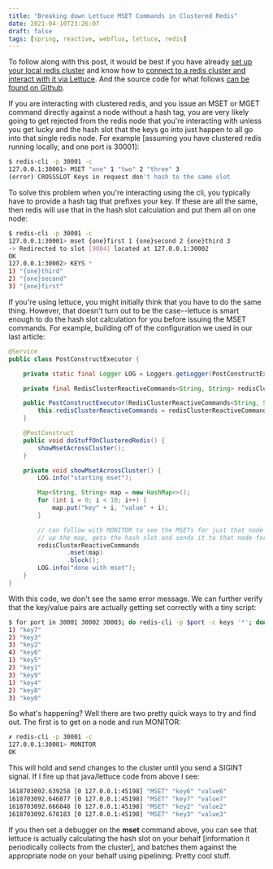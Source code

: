 ```yaml
---
title: "Breaking down Lettuce MSET Commands in Clustered Redis"
date: 2021-04-10T23:26:07
draft: false
tags: [spring, reactive, webflux, lettuce, redis]
---
```


To follow along with this post, it would be best if you have already [set up your local redis cluster](https://nickolasfisher.com/blog/bootstrap-a-local-sharded-redis-cluster-in-five-minutes) and know how to [connect to a redis cluster and interact with it via Lettuce](https://nickolasfisher.com/blog/configuring-lettuce-to-work-with-clustered-redis). And the source code for what follows [can be found on Github](https://github.com/nfisher23/reactive-programming-webflux).

If you are interacting with clustered redis, and you issue an MSET or MGET command directly against a node without a hash tag, you are very likely going to get rejected from the redis node that you're interacting with unless you get lucky and the hash slot that the keys go into just happen to all go into that single redis node. For example \[assuming you have clustered redis running locally, and one port is 30001\]:

```bash
$ redis-cli -p 30001 -c
127.0.0.1:30001> MSET "one" 1 "two" 2 "three" 3
(error) CROSSSLOT Keys in request don't hash to the same slot

```

To solve this problem when you're interacting using the cli, you typically have to provide a hash tag that prefixes your key. If these are all the same, then redis will use that in the hash slot calculation and put them all on one node:

```bash
$ redis-cli -p 30001 -c
127.0.0.1:30001> mset {one}first 1 {one}second 2 {one}third 3
-> Redirected to slot [9084] located at 127.0.0.1:30002
OK
127.0.0.1:30002> KEYS *
1) "{one}third"
2) "{one}second"
3) "{one}first"

```

If you're using lettuce, you might initially think that you have to do the same thing. However, that doesn't turn out to be the case--lettuce is smart enough to do the hash slot calculation for you before issuing the MSET commands. For example, building off of the configuration we used in our last article:

```java
@Service
public class PostConstructExecutor {

    private static final Logger LOG = Loggers.getLogger(PostConstructExecutor.class);

    private final RedisClusterReactiveCommands<String, String> redisClusterReactiveCommands;

    public PostConstructExecutor(RedisClusterReactiveCommands<String, String> redisClusterReactiveCommands) {
        this.redisClusterReactiveCommands = redisClusterReactiveCommands;
    }

    @PostConstruct
    public void doStuffOnClusteredRedis() {
        showMsetAcrossCluster();
    }

    private void showMsetAcrossCluster() {
        LOG.info("starting mset");

        Map<String, String> map = new HashMap<>();
        for (int i = 0; i < 10; i++) {
            map.put("key" + i, "value" + i);
        }

        // can follow with MONITOR to see the MSETs for just that node written, under the hood lettuce breaks
        // up the map, gets the hash slot and sends it to that node for you.
        redisClusterReactiveCommands
                .mset(map)
                .block();
        LOG.info("done with mset");
    }
}

```

With this code, we don't see the same error message. We can further verify that the key/value pairs are actually getting set correctly with a tiny script:

```bash
$ for port in 30001 30002 30003; do redis-cli -p $port -c keys '*'; done
1) "key7"
2) "key3"
3) "key2"
4) "key6"
1) "key5"
2) "key1"
3) "key9"
1) "key4"
2) "key8"
3) "key0"

```

So what's happening? Well there are two pretty quick ways to try and find out. The first is to get on a node and run MONITOR:

```bash
✗ redis-cli -p 30001 -c
127.0.0.1:30001> MONITOR
OK

```

This will hold and send changes to the cluster until you send a SIGINT signal. If I fire up that java/lettuce code from above I see:

```bash
1618703092.639258 [0 127.0.0.1:45198] "MSET" "key6" "value6"
1618703092.646877 [0 127.0.0.1:45198] "MSET" "key7" "value7"
1618703092.666848 [0 127.0.0.1:45198] "MSET" "key2" "value2"
1618703092.678183 [0 127.0.0.1:45198] "MSET" "key3" "value3"

```

If you then set a debugger on the **mset** command above, you can see that lettuce is actually calculating the hash slot on your behalf \[information it periodically collects from the cluster\], and batches them against the appropriate node on your behalf using pipelining. Pretty cool stuff.
